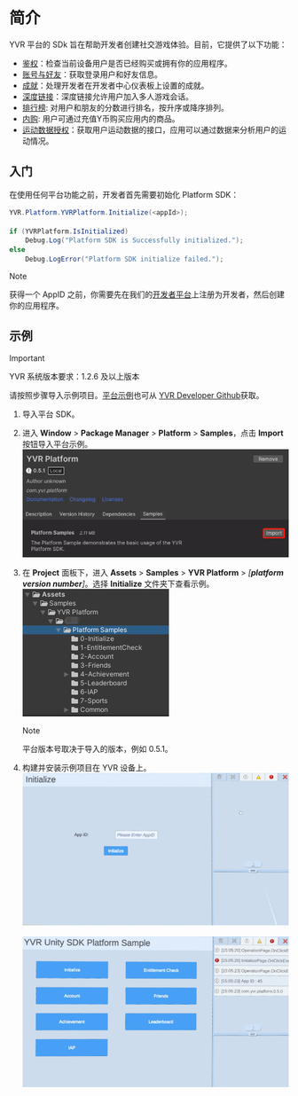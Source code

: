 # 简介

YVR 平台的 SDk 旨在帮助开发者创建社交游戏体验。目前，它提供了以下功能：

-   [鉴权](./EntitlementCheck.md)：检查当前设备用户是否已经购买或拥有你的应用程序。
-   [账号与好友](./AccountAndFriends.md)：获取登录用户和好友信息。
-   [成就](./Achievement.md)：处理开发者在开发者中心仪表板上设置的成就。
-   [深度链接](./Deeplink.md)：深度链接允许用户加入多人游戏会话。
-   [排行榜](./Leaderboard.md): 对用户和朋友的分数进行排名，按升序或降序排列。
-   [内购](./IAPClient.md): 用户可通过充值Y币购买应用内的商品。
-   [运动数据授权](./SportsDataAuthorization.md)：获取用户运动数据的接口，应用可以通过数据来分析用户的运动情况。

## 入门

在使用任何平台功能之前，开发者首先需要初始化 Platform SDK：

```csharp
YVR.Platform.YVRPlatform.Initialize(<appId>);

if (YVRPlatform.IsInitialized)
    Debug.Log("Platform SDK is Successfully initialized.");
else
    Debug.LogError("Platform SDK initialize failed.");
```

> [!NOTE]
> 获得一个 AppID 之前，你需要先在我们的[开发者平台](https://developer.yvr.cn/yvrdvcenter/)上注册为开发者，然后创建你的应用程序。


## 示例

> [!Important]
> YVR 系统版本要求：1.2.6 及以上版本

请按照步骤导入示例项目。[平台示例](https://github.com/YVRDeveloper/PlatformSample-Unity)也可从 [YVR Developer Github](https://github.com/YVRDeveloper)获取。

1. 导入平台 SDK。 

2. 进入 **Window** > **Package Manager** > **Platform** > **Samples**，点击 **Import** 按钮导入平台示例。
    <br />
    ![ImportSamples](./Samples/ImportSamples.png)

3. 在 **Project** 面板下，进入 **Assets** > **Samples** > **YVR Platform** > *[**platform version number**]*。选择 **Initialize** 文件夹下查看示例。 
    <br />
    ![ProjectFolder](./Samples/ProjectFolder.png)
    <br />
    > [!Note]
    > 平台版本号取决于导入的版本，例如 0.5.1。

4. 构建并安装示例项目在 YVR 设备上。
    <br />
    ![InitializeSample](./Samples/InitializeSample.png)
    <br /><br />
    ![PlatformSample](./Samples/PlatformSample.png)
